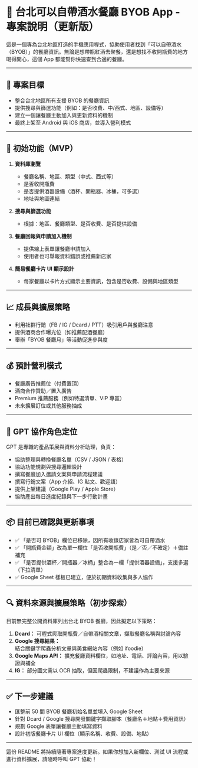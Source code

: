 # 🍷 台北可以自帶酒水餐廳 BYOB App - 專案說明（更新版）

這是一個專為台北地區打造的手機應用程式，協助使用者找到「可以自帶酒水（BYOB）」的餐廳資訊。無論是想帶瓶紅酒去聚餐，還是想找不收開瓶費的地方喝得開心，這個 App 都能幫你快速查到合適的餐廳。

---

## 🎯 專案目標

* 整合台北地區所有支援 BYOB 的餐廳資訊
* 提供搜尋與篩選功能（例如：是否收費、中/西式、地區、設備等）
* 建立一個讓餐廳主動加入與更新資料的機制
* 最終上架至 Android 與 iOS 商店，並導入營利模式

---

## 🧩 初始功能（MVP）

1. **資料庫瀏覽**

   * 餐廳名稱、地區、類型（中式、西式等）
   * 是否收開瓶費
   * 是否提供酒器設備（酒杯、開瓶器、冰桶，可多選）
   * 地址與地圖連結

2. **搜尋與篩選功能**

   * 根據：地區、餐廳類型、是否收費、是否提供設備

3. **餐廳回報與申請加入機制**

   * 提供線上表單讓餐廳申請加入
   * 使用者也可舉報資料錯誤或推薦新店家

4. **簡易餐廳卡片 UI 顯示設計**

   * 每家餐廳以卡片方式顯示主要資訊，包含是否收費、設備與地區類型

---

## 📈 成長與擴展策略

* 利用社群行銷（FB / IG / Dcard / PTT）吸引用戶與餐廳注意
* 提供酒商合作曝光位（如推薦配酒餐廳）
* 舉辦「BYOB 餐廳月」等活動促進參與度

---

## 💰 預計營利模式

* 餐廳廣告推薦位（付費置頂）
* 酒商合作贊助／置入廣告
* Premium 推薦服務（例如特選清單、VIP 專區）
* 未來擴展訂位或其他服務抽成

---

## 🤖 GPT 協作角色定位

GPT 是專職的產品策展與資料分析助理，負責：

* 協助整理與轉換餐廳名單（CSV / JSON / 表格）
* 協助功能規劃與搜尋邏輯設計
* 撰寫餐廳加入邀請文案與申請流程建議
* 撰寫行銷文案（App 介紹、IG 貼文、歡迎語）
* 提供上架建議（Google Play / Apple Store）
* 協助產出每日進度紀錄與下一步行動計畫

---

## 📦 目前已確認與更新事項

* ✅ 「是否可 BYOB」欄位已移除，因所有收錄店家皆為可自帶酒水
* ✅ 「開瓶費金額」改為單一欄位「是否收開瓶費」（是／否／不確定）＋備註補充
* ✅ 「是否提供酒杯／開瓶器／冰桶」整合為一欄「提供酒器設備」，支援多選（下拉清單）
* ✅ Google Sheet 樣板已建立，便於初期資料收集與多人協作

---

## 🔍 資料來源與擴展策略（初步探索）

目前無完整公開資料庫列出台北 BYOB 餐廳，因此擬定以下策略：

1. **Dcard：** 可程式爬取開瓶費／自帶酒相關文章，擷取餐廳名稱與討論內容
2. **Google 搜尋結果：** 結合關鍵字爬蟲分析文章與美食網站內容（例如 ifoodie）
3. **Google Maps API：** 擴充餐廳資料欄位，如地址、電話、評論內容，用以驗證與補全
4. **IG：** 部分圖文需以 OCR 抽取，但因爬蟲限制，不建議作為主要來源

---

## ✅ 下一步建議

* 匯整前 50 間 BYOB 餐廳初始名單並填入 Google Sheet
* 針對 Dcard / Google 搜尋開發關鍵字擷取腳本（餐廳名＋地點＋費用資訊）
* 規劃 Google 表單讓餐廳主動填寫資料
* 設計初版餐廳卡片 UI 欄位（顯示名稱、收費、設備、地點）

---

這份 README 將持續隨著專案進度更新。如果你想加入新欄位、測試 UI 流程或進行資料擴展，請隨時呼叫 GPT 協助！

